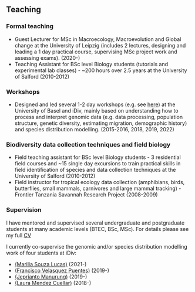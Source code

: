 ## Teaching

### Formal teaching
* Guest Lecturer for MSc in Macroecology, Macroevolution and Global change at the University of Leipzig (includes 2 lectures, designing and leading a 1 day practical course, supervising MSc project work and assessing exams). (2020-)
* Teaching Assistant for BSc level Biology students (tutorials and experimental lab classes) - ~200 hours over 2.5 years at the University of Salford (2010-2012)

### Workshops
* Designed and led several 1-2 day workshops (e.g. see [here](https://cd-barratt.github.io/ddRAD-seq_workshop/)) at the University of Basel and iDiv, mainly based on understanding how to process and interpret genomic data (e.g. data processing, population structure, genetic diversity, estimating migration, demographic history) and species distribution modelling. (2015-2016, 2018, 2019, 2022)

### Biodiversity data collection techniques and field biology
* Field teaching assistant for BSc level Biology students - 3 residential field courses and ~15 single day excursions to train practical skills in field identification of species and data collection techniques at the University of Salford (2010-2012)
* Field instructor for tropical ecology data collection (amphibians, birds, butterflies, small mammals, carnivores and large mammal tracking) - Frontier Tanzania Savannah Research Project (2008-2009)


### Supervision
I have mentored and supervised several undergraduate and postgraduate students at many academic levels (BTEC, BSc, MSc). For details please see my full [CV](/Barratt_CV_full.pdf)

I currently co-supervise the genomic and/or species distribution modelling work of four students at iDiv:
* [(Marilia Souza Lucas)](https://mariliasouza20.wixsite.com/marilia) (2021-)
* [(Francisco Velasquez Puentes)](https://www.idiv.de/en/profile/1148.html) (2019-)
* [(Jeprianto Manurung)](https://www.researchgate.net/profile/Jeprianto-Manurung) (2019-)
* [(Laura Mendez Cuellar)](https://www.idiv.de/en/profile/1062.html) (2018-)
